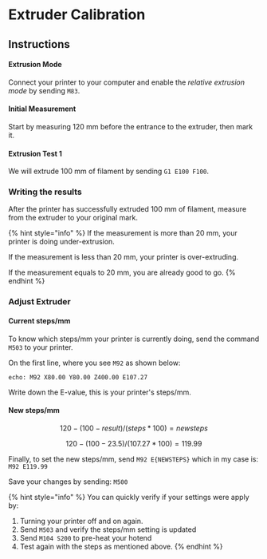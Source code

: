# Extruder Calibration

## Instructions

#### Extrusion Mode

Connect your printer to your computer and enable the _relative extrusion mode_ by sending `M83`.

#### Initial Measurement

Start by measuring 120 mm before the entrance to the extruder, then mark it.

#### Extrusion Test 1

We will extrude 100 mm of filament by sending `G1 E100 F100`.

### Writing the results

After the printer has successfully extruded 100 mm of filament, measure from the extruder to your original mark.

{% hint style="info" %}
If the measurement is more than 20 mm, your printer is doing under-extrusion.

If the measurement is less than 20 mm, your printer is over-extruding.

If the measurement equals to 20 mm, you are already good to go.
{% endhint %}

### Adjust Extruder

#### Current steps/mm

To know which steps/mm your printer is currently doing, send the command `M503` to your printer.

On the first line, where you see `M92` as shown below:

```text
echo: M92 X80.00 Y80.00 Z400.00 E107.27
```

Write down the E-value, this is your printer's steps/mm.

#### New steps/mm

$$
120 - (100 - result) / (steps * 100)= newsteps
$$

$$
120 - (100 - 23.5)/(107.27 * 100) = 119.99
$$

Finally, to set the new steps/mm, send `M92 E{NEWSTEPS}` which in my case is: `M92 E119.99`

Save your changes by sending: `M500`

{% hint style="info" %}
You can quickly verify if your settings were apply by:

1. Turning your printer off and on again.
2. Send `M503` and verify the steps/mm setting is updated
3. Send `M104 S200` to pre-heat your hotend
4. Test again with the steps as mentioned above.
{% endhint %}


